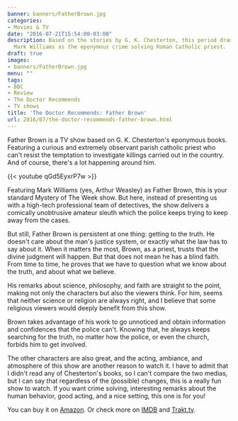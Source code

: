 ```yaml
---
banner: banners/FatherBrown.jpg
categories:
- Movies & TV
date: "2016-07-21T15:54:00-03:00"
description: Based on the stories by G. K. Chesterton, this period drama features
  Mark Williams as the eponymous crime solving Roman Catholic priest.
draft: true
images:
- banners/FatherBrown.jpg
menu: ""
tags:
- BBC
- Review
- The Doctor Recommends
- TV shows
title: 'The Doctor Recommends: Father Brown'
url: 2016/07/the-doctor-recommends-father-brown.html
---
```


Father Brown is a TV show based on G. K. Chesterton's eponymous books. 
Featuring a curious and extremely observant parish catholic priest who can't resist the temptation to investigate 
killings carried out in the country. And of course, there's a lot happening around him.

<!--more-->

{{< youtube qGd5EyxrP7w >}}

Featuring Mark Williams (yes, Arthur Weasley) as Father Brown, this is your standard Mystery of The Week show. 
But here, instead of presenting us with a high-tech professional team of detectives, 
the show delivers a comically unobtrusive amateur sleuth which the police keeps trying to keep away from the cases. 

But still, Father Brown is persistent at one thing: getting to the truth. He doesn't care about the man's justice system, 
or exactly what the law has to say about it. When it matters the most, Brown, as a priest, trusts that the divine 
judgment will happen. But that does not mean he has a blind faith. 
From time to time, he proves that we have to question what we know about the truth, and about what we believe.

His remarks about science, philosophy, and faith are straight to the point, 
making not only the characters but also the viewers think. 
For him, seems that neither science or religion are always right, 
and I believe that some religious viewers would deeply benefit from this show.

Brown takes advantage of his work to go unnoticed and obtain information and confidences that the police can't. 
Knowing that, he always keeps searching for the truth, no matter how the police, or even the church, 
forbids him to get involved.

The other characters are also great, and the acting, ambiance, and atmosphere of this show are another reason to watch it. 
I have to admit that I didn't read any of Chesterton's books, so I can't compare the two medias, 
but I can say that regardless of the (possible) changes, this is a really fun show to watch. If you want crime solving, 
interesting remarks about the human behavior, good acting, and a nice setting, this one is for you!

You can buy it on [Amazon](https://www.amazon.com/Father-Brown-Blu-Ray-Reg-Kingdom/dp/B00ISR4OEU/?tag=doctorcorgi-20). 
Or check more on [IMDB](http://www.imdb.com/title/tt2215842/) and [Trakt.tv](https://trakt.tv/shows/father-brown).

<a data-iframely-url="//cdn.iframe.ly/j4xSsl" data-template="inline" href="https://www.amazon.com/Father-Brown-Blu-Ray-Reg-Kingdom/dp/B00ISR4OEU/159-1170745-0745902"></a><script async="" charset="utf-8" src="//cdn.iframe.ly/embed.js"></script>